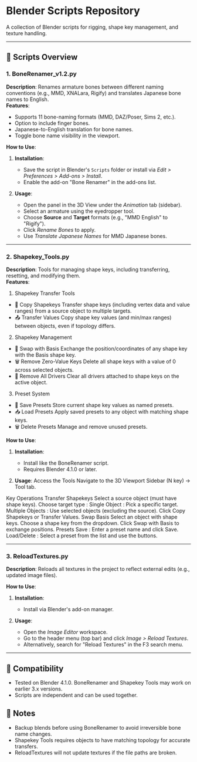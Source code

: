 # Blender Scripts Repository
A collection of Blender scripts for rigging, shape key management, and texture handling.

---

## 📁 Scripts Overview

### 1. **BoneRenamer_v1.2.py**  
**Description**: Renames armature bones between different naming conventions (e.g., MMD, XNALara, Rigify) and translates Japanese bone names to English.  
**Features**:  
- Supports 11 bone-naming formats (MMD, DAZ/Poser, Sims 2, etc.).  
- Option to include finger bones.  
- Japanese-to-English translation for bone names.  
- Toggle bone name visibility in the viewport.  

**How to Use**:  
1. **Installation**:  
   - Save the script in Blender's `Scripts` folder or install via *Edit > Preferences > Add-ons > Install*.  
   - Enable the add-on "Bone Renamer" in the add-ons list.  

2. **Usage**:  
   - Open the panel in the 3D View under the *Animation* tab (sidebar).  
   - Select an armature using the eyedropper tool.  
   - Choose **Source** and **Target** formats (e.g., "MMD English" to "Rigify").  
   - Click *Rename Bones* to apply.  
   - Use *Translate Japanese Names* for MMD Japanese bones.  

---

### 2. **Shapekey_Tools.py**  
**Description**: Tools for managing shape keys, including transferring, resetting, and modifying them.  
**Features**:  
1. Shapekey Transfer Tools
- 🔄 Copy Shapekeys
Transfer shape keys (including vertex data and value ranges) from a source object to multiple targets.
- 📤 Transfer Values
Copy shape key values (and min/max ranges) between objects, even if topology differs.
2. Shapekey Management
- 🔄 Swap with Basis
Exchange the position/coordinates of any shape key with the Basis shape key.
- 🗑️ Remove Zero-Value Keys
Delete all shape keys with a value of 0 across selected objects.
- 🚫 Remove All Drivers
Clear all drivers attached to shape keys on the active object.
3. Preset System
- 💾 Save Presets
Store current shape key values as named presets.
- 📥 Load Presets
Apply saved presets to any object with matching shape keys.
- 🗑️ Delete Presets
Manage and remove unused presets.

**How to Use**:  
1. **Installation**:  
   - Install like the BoneRenamer script.  
   - Requires Blender 4.1.0 or later.  

2. **Usage**:
Access the Tools
Navigate to the 3D Viewport Sidebar (N key) → Tool tab.

Key Operations
Transfer Shapekeys
Select a source object (must have shape keys).
Choose target type :
Single Object : Pick a specific target.
Multiple Objects : Use selected objects (excluding the source).
Click Copy Shapekeys or Transfer Values.
Swap Basis
Select an object with shape keys.
Choose a shape key from the dropdown.
Click Swap with Basis to exchange positions.
Presets
Save : Enter a preset name and click Save.
Load/Delete : Select a preset from the list and use the buttons.

---
### 3. **ReloadTextures.py**  
**Description**: Reloads all textures in the project to reflect external edits (e.g., updated image files).  

**How to Use**:  
1. **Installation**:  
   - Install via Blender's add-on manager.  

2. **Usage**:  
   - Open the *Image Editor* workspace.  
   - Go to the header menu (top bar) and click *Image > Reload Textures*.  
   - Alternatively, search for "Reload Textures" in the F3 search menu.  

---

## 🔧 Compatibility  
- Tested on Blender 4.1.0. BoneRenamer and Shapekey Tools may work on earlier 3.x versions.  
- Scripts are independent and can be used together.  

## 📝 Notes  
- Backup blends before using BoneRenamer to avoid irreversible bone name changes.  
- Shapekey Tools requires objects to have matching topology for accurate transfers.  
- ReloadTextures will not update textures if the file paths are broken.  
